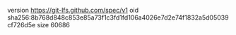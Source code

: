 version https://git-lfs.github.com/spec/v1
oid sha256:8b768d848c853e85a73f1c3fd1fd106a4026e7d2e74f1832a5d05039cf726d5e
size 60686
